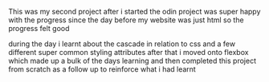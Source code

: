 This was my second project after i started the odin project was super happy with the progress since the day before my website was just html so the progress felt good

during the day i learnt about the cascade in relation to css and a few different super common styling attributes after that i moved onto flexbox which made up a bulk of the days learning and then completed this project from scratch as a follow up to reinforce what i had learnt
